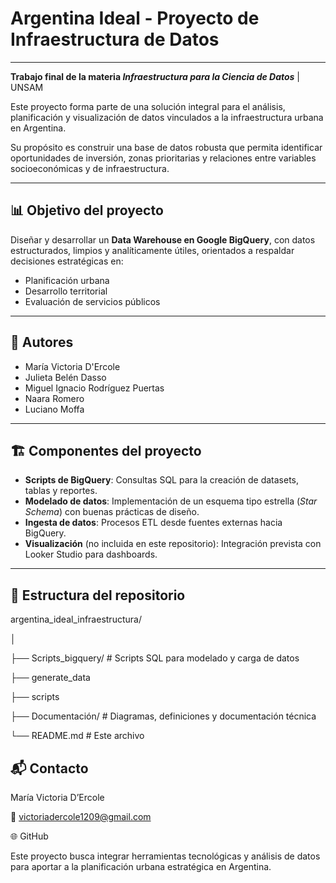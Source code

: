 # Argentina Ideal - Proyecto de Infraestructura de Datos

---

**Trabajo final de la materia _Infraestructura para la Ciencia de Datos_** | UNSAM

Este proyecto forma parte de una solución integral para el análisis, planificación y visualización de datos vinculados a la infraestructura urbana en Argentina.

Su propósito es construir una base de datos robusta que permita identificar oportunidades de inversión, zonas prioritarias y relaciones entre variables socioeconómicas y de infraestructura.

---

## 📊 Objetivo del proyecto

Diseñar y desarrollar un **Data Warehouse en Google BigQuery**, con datos estructurados, limpios y analíticamente útiles, orientados a respaldar decisiones estratégicas en:

- Planificación urbana
- Desarrollo territorial
- Evaluación de servicios públicos

---

## 👥 Autores

- María Victoria D'Ercole
- Julieta Belén Dasso
- Miguel Ignacio Rodríguez Puertas
- Naara Romero
- Luciano Moffa

---

## 🏗️ Componentes del proyecto

- **Scripts de BigQuery**: Consultas SQL para la creación de datasets, tablas y reportes.
- **Modelado de datos**: Implementación de un esquema tipo estrella (_Star Schema_) con buenas prácticas de diseño.
- **Ingesta de datos**: Procesos ETL desde fuentes externas hacia BigQuery.
- **Visualización** (no incluida en este repositorio): Integración prevista con Looker Studio para dashboards.

---

## 🧱 Estructura del repositorio

argentina_ideal_infraestructura/

│

├── Scripts_bigquery/ # Scripts SQL para modelado y carga de datos

├── generate_data

├── scripts

├── Documentación/ # Diagramas, definiciones y documentación técnica

└── README.md # Este archivo



## 📬 Contacto
María Victoria D’Ercole

📧 victoriadercole1209@gmail.com

🌐 GitHub

Este proyecto busca integrar herramientas tecnológicas y análisis de datos para aportar a la planificación urbana estratégica en Argentina.

